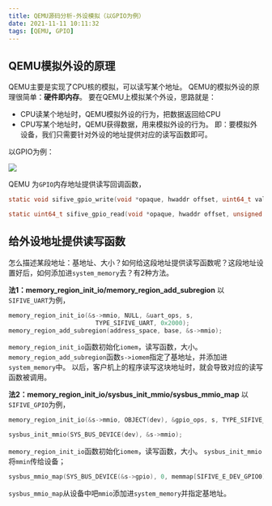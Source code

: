 ```yaml
---
title: QEMU源码分析-外设模拟（以GPIO为例）
date: 2021-11-11 10:11:32
tags: [QEMU, GPIO]
---
```


## QEMU模拟外设的原理
QEMU主要是实现了CPU核的模拟，可以读写某个地址。
QEMU的模拟外设的原理很简单：**硬件即内存**。
要在QEMU上模拟某个外设，思路就是：
- CPU读某个地址时，QEMU模拟外设的行为，把数据返回给CPU
- CPU写某个地址时，QEMU获得数据，用来模拟外设的行为。
即：要模拟外设备，我们只需要针对外设的地址提供对应的读写函数即可。

以GPIO为例：

![](https://gitee.com/dominic_z/markdown_picbed/raw/master/img/20211111102930.png)

QEMU 为`GPIO`内存地址提供读写回调函数，
```c
static void sifive_gpio_write(void *opaque, hwaddr offset, uint64_t value, unsigned int size)

static uint64_t sifive_gpio_read(void *opaque, hwaddr offset, unsigned int size)
```

## 给外设地址提供读写函数
怎么描述某段地址：基地址、大小？如何给这段地址提供读写函数呢？这段地址设置好后，如何添加进`system_memory`去？有2种方法。

**法1：memory_region_init_io/memory_region_add_subregion**
以`SIFIVE_UART`为例，
```c
memory_region_init_io(&s->mmio, NULL, &uart_ops, s,
                        TYPE_SIFIVE_UART, 0x2000);
memory_region_add_subregion(address_space, base, &s->mmio);
```
`memory_region_init_io`函数初始化`iomem`，读写函数，大小。
`memory_region_add_subregion`函数`s->iomem`指定了基地址，并添加进`system_memory`中。
以后，客户机上的程序读写这块地址时，就会导致对应的读写函数被调用。

**法2：memory_region_init_io/sysbus_init_mmio/sysbus_mmio_map**
以`SIFIVE_GPIO`为例，

```c
memory_region_init_io(&s->mmio, OBJECT(dev), &gpio_ops, s, TYPE_SIFIVE_GPIO, SIFIVE_GPIO_SIZE);

sysbus_init_mmio(SYS_BUS_DEVICE(dev), &s->mmio);
```

`memory_region_init_io`函数初始化`iomem`，读写函数，大小。
`sysbus_init_mmio`将`mmin`传给设备；

```c
sysbus_mmio_map(SYS_BUS_DEVICE(&s->gpio), 0, memmap[SIFIVE_E_DEV_GPIO0].base);
```

`sysbus_mmio_map`从设备中吧`mmio`添加进`system_memory`并指定基地址。